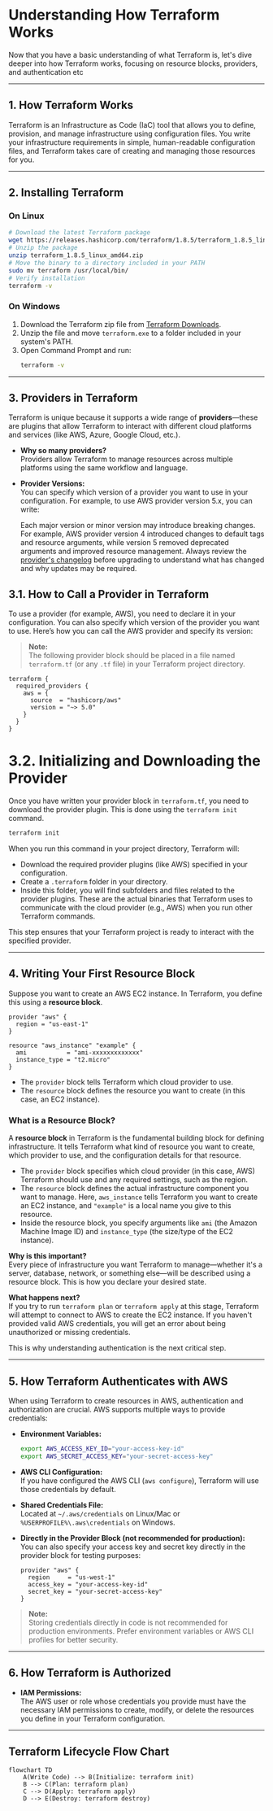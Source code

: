 # Understanding How Terraform Works

Now that you have a basic understanding of what Terraform is, let's dive deeper into how Terraform works, focusing on resource blocks, providers, and authentication etc

---

## 1. How Terraform Works

Terraform is an Infrastructure as Code (IaC) tool that allows you to define, provision, and manage infrastructure using configuration files. You write your infrastructure requirements in simple, human-readable configuration files, and Terraform takes care of creating and managing those resources for you.

---

## 2. Installing Terraform

### On Linux

```sh
# Download the latest Terraform package
wget https://releases.hashicorp.com/terraform/1.8.5/terraform_1.8.5_linux_amd64.zip
# Unzip the package
unzip terraform_1.8.5_linux_amd64.zip
# Move the binary to a directory included in your PATH
sudo mv terraform /usr/local/bin/
# Verify installation
terraform -v
```

### On Windows

1. Download the Terraform zip file from [Terraform Downloads]([https://www.terraform.io/downloads.html](https://developer.hashicorp.com/terraform/install)).
2. Unzip the file and move `terraform.exe` to a folder included in your system's PATH.
3. Open Command Prompt and run:
    ```sh
    terraform -v
    ```

---

## 3. Providers in Terraform

Terraform is unique because it supports a wide range of **providers**—these are plugins that allow Terraform to interact with different cloud platforms and services (like AWS, Azure, Google Cloud, etc.).

- **Why so many providers?**  
  Providers allow Terraform to manage resources across multiple platforms using the same workflow and language.

- **Provider Versions:**  
  You can specify which version of a provider you want to use in your configuration. For example, to use AWS provider version 5.x, you can write:

  Each major version or minor version may introduce breaking changes. For example, AWS provider version 4 introduced changes to default tags and resource arguments, while version 5 removed deprecated arguments and improved resource management. Always review the [provider's changelog](https://github.com/hashicorp/terraform-provider-aws/blob/main/CHANGELOG.md) before upgrading to understand what has changed and why updates may be required.

  
## 3.1. How to Call a Provider in Terraform

To use a provider (for example, AWS), you need to declare it in your configuration. You can also specify which version of the provider you want to use. Here’s how you can call the AWS provider and specify its version:

> **Note:**  
> The following provider block should be placed in a file named `terraform.tf` (or any `.tf` file) in your Terraform project directory.

```hcl
terraform {
  required_providers {
    aws = {
      source  = "hashicorp/aws"
      version = "~> 5.0"
    }
  }
}
```

# 3.2. Initializing and Downloading the Provider

Once you have written your provider block in `terraform.tf`, you need to download the provider plugin. This is done using the `terraform init` command.

```sh
terraform init
```

When you run this command in your project directory, Terraform will:

- Download the required provider plugins (like AWS) specified in your configuration.
- Create a `.terraform` folder in your directory.  
- Inside this folder, you will find subfolders and files related to the provider plugins. These are the actual binaries that Terraform uses to communicate with the cloud provider (e.g., AWS) when you run other Terraform commands.

This step ensures that your Terraform project is ready to interact with the specified provider.

---


## 4. Writing Your First Resource Block

Suppose you want to create an AWS EC2 instance. In Terraform, you define this using a **resource block**.

```hcl
provider "aws" {
  region = "us-east-1"
}

resource "aws_instance" "example" {
  ami           = "ami-xxxxxxxxxxxxx"
  instance_type = "t2.micro"
}
```

- The `provider` block tells Terraform which cloud provider to use.
- The `resource` block defines the resource you want to create (in this case, an EC2 instance).

### What is a Resource Block?

A **resource block** in Terraform is the fundamental building block for defining infrastructure. It tells Terraform what kind of resource you want to create, which provider to use, and the configuration details for that resource.

- The `provider` block specifies which cloud provider (in this case, AWS) Terraform should use and any required settings, such as the region.
- The `resource` block defines the actual infrastructure component you want to manage. Here, `aws_instance` tells Terraform you want to create an EC2 instance, and `"example"` is a local name you give to this resource.
- Inside the resource block, you specify arguments like `ami` (the Amazon Machine Image ID) and `instance_type` (the size/type of the EC2 instance).

**Why is this important?**  
Every piece of infrastructure you want Terraform to manage—whether it's a server, database, network, or something else—will be described using a resource block. This is how you declare your desired state.

**What happens next?**  
If you try to run `terraform plan` or `terraform apply` at this stage, Terraform will attempt to connect to AWS to create the EC2 instance. If you haven't provided valid AWS credentials, you will get an error about being unauthorized or missing credentials.

This is why understanding authentication is the next critical step.

---

## 5. How Terraform Authenticates with AWS

When using Terraform to create resources in AWS, authentication and authorization are crucial. AWS supports multiple ways to provide credentials:

- **Environment Variables:**  
    ```sh
    export AWS_ACCESS_KEY_ID="your-access-key-id"
    export AWS_SECRET_ACCESS_KEY="your-secret-access-key"
    ```

- **AWS CLI Configuration:**  
  If you have configured the AWS CLI (`aws configure`), Terraform will use those credentials by default.

- **Shared Credentials File:**  
  Located at `~/.aws/credentials` on Linux/Mac or `%USERPROFILE%\.aws\credentials` on Windows.

- **Directly in the Provider Block (not recommended for production):**  
  You can also specify your access key and secret key directly in the provider block for testing purposes:

    ```hcl
    provider "aws" {
      region     = "us-west-1"
      access_key = "your-access-key-id"
      secret_key = "your-secret-access-key"
    }
    ```

> **Note:**  
> Storing credentials directly in code is not recommended for production environments. Prefer environment variables or AWS CLI profiles for better security.

---

## 6. How Terraform is Authorized

- **IAM Permissions:**  
  The AWS user or role whose credentials you provide must have the necessary IAM permissions to create, modify, or delete the resources you define in your Terraform configuration.

---

## Terraform Lifecycle Flow Chart

```mermaid
flowchart TD
    A(Write Code) --> B(Initialize: terraform init)
    B --> C(Plan: terraform plan)
    C --> D(Apply: terraform apply)
    D --> E(Destroy: terraform destroy)
```
